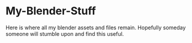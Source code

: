 # My-Blender-Stuff
Here is where all my blender assets and files remain. Hopefully someday someone will stumble upon and find this useful.

